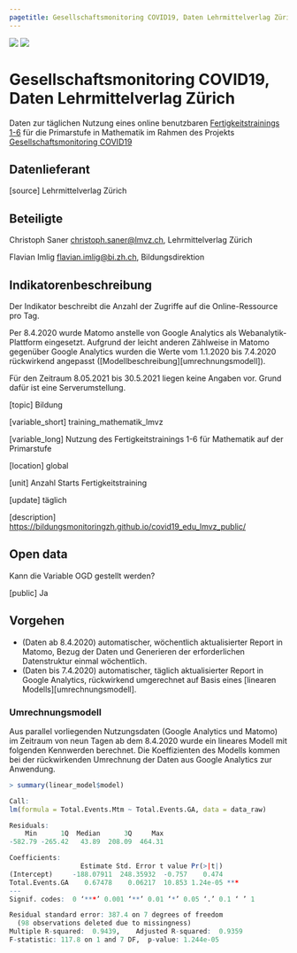 ```yaml
---
pagetitle: Gesellschaftsmonitoring COVID19, Daten Lehrmittelverlag Zürich
---
```


![](https://bildungsmonitoringzh.github.io/assets/ktzh_bi_logo_de-300x88.jpg)
![](https://bildungsmonitoringzh.github.io/assets/lmvz_logo-300x88.jpg)

# Gesellschaftsmonitoring COVID19, Daten Lehrmittelverlag Zürich

Daten zur täglichen Nutzung eines online benutzbaren [Fertigkeitstrainings 1-6](https://shop.lmvz.ch/de/Katalog/Mathematik-Primarschule/Mathematik-Primarstufe-Fertigkeitstraining-1-6-9916.html) für die Primarstufe in Mathematik im Rahmen des Projekts [Gesellschaftsmonitoring COVID19](https://statistikzh.github.io/covid19monitoring/)

## Datenlieferant

[source] Lehrmittelverlag Zürich

## Beteiligte

Christoph Saner <christoph.saner@lmvz.ch>, Lehrmittelverlag Zürich

Flavian Imlig <flavian.imlig@bi.zh.ch>, Bildungsdirektion

## Indikatorenbeschreibung

Der Indikator beschreibt die Anzahl der Zugriffe auf die Online-Ressource pro Tag. 

Per 8.4.2020 wurde Matomo anstelle von Google Analytics als Webanalytik-Plattform eingesetzt. Aufgrund der leicht anderen Zählweise in Matomo gegenüber Google Analytics wurden die Werte vom 1.1.2020 bis 7.4.2020 rückwirkend angepasst ([Modellbeschreibung][umrechnungsmodell]).

Für den Zeitraum 8.05.2021 bis 30.5.2021 liegen keine Angaben vor. Grund dafür ist eine Serverumstellung.

[topic] Bildung

[variable_short] training_mathematik_lmvz

[variable_long] Nutzung des Fertigkeitstrainings 1-6 für Mathematik auf der Primarstufe

[location] global

[unit] Anzahl Starts Fertigkeitstraining

[update] täglich

[description] https://bildungsmonitoringzh.github.io/covid19_edu_lmvz_public/

## Open data 

Kann die Variable OGD gestellt werden?

[public] Ja

## Vorgehen

* (Daten ab 8.4.2020) automatischer, wöchentlich aktualisierter Report in Matomo, Bezug der Daten und Generieren der erforderlichen Datenstruktur einmal wöchentlich.
* (Daten bis 7.4.2020) automatischer, täglich aktualisierter Report in Google Analytics, rückwirkend umgerechnet auf Basis eines [linearen Modells][umrechnungsmodell].

### Umrechnungsmodell

Aus parallel vorliegenden Nutzungsdaten (Google Analytics und Matomo) im Zeitraum von neun Tagen ab dem 8.4.2020 wurde ein lineares Modell mit folgenden Kennwerden berechnet. Die Koeffizienten des Modells kommen bei der rückwirkenden Umrechnung der Daten aus Google Analytics zur Anwendung.

```r
> summary(linear_model$model)

Call:
lm(formula = Total.Events.Mtm ~ Total.Events.GA, data = data_raw)

Residuals:
    Min      1Q  Median      3Q     Max 
-582.79 -265.42   43.89  208.09  464.31 

Coefficients:
                  Estimate Std. Error t value Pr(>|t|)    
(Intercept)     -188.07911  248.35932  -0.757    0.474    
Total.Events.GA    0.67478    0.06217  10.853 1.24e-05 ***
---
Signif. codes:  0 ‘***’ 0.001 ‘**’ 0.01 ‘*’ 0.05 ‘.’ 0.1 ‘ ’ 1

Residual standard error: 387.4 on 7 degrees of freedom
  (98 observations deleted due to missingness)
Multiple R-squared:  0.9439,	Adjusted R-squared:  0.9359 
F-statistic: 117.8 on 1 and 7 DF,  p-value: 1.244e-05
```
